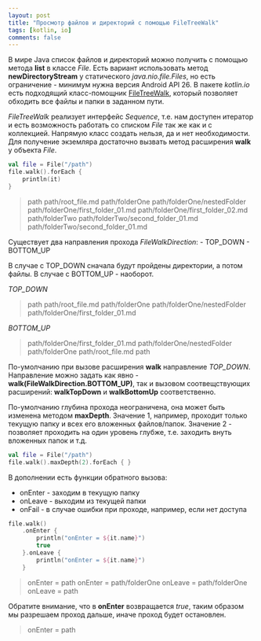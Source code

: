 ```yaml
---
layout: post
title: "Просмотр файлов и директорий с помощью FileTreeWalk"
tags: [kotlin, io]
comments: false
---
```


В мире Java список файлов и директорий можно получить с помощью метода **list** в классе *File*. Есть вариант использовать метод **newDirectoryStream** 
у статического *java.nio.file.Files*, но есть ограничение - минимум нужна версия Android API 26.
В пакете *kotlin.io* есть подходящий класс-помощник [FileTreeWalk](https://kotlinlang.org/api/latest/jvm/stdlib/kotlin.io/-file-tree-walk/), который позволяет обходить все файлы и папки в заданном пути.

*FileTreeWalk* реализует интерфейс *Sequence*, т.е. нам доступен итератор и есть возможность работать со списком *File* так же как и с коллекцией.
Напрямую класс создать нельзя, да и нет необходимости. Для получение экземляра достаточно вызвать метод расширения **walk** у объекта *File*.

``` kotlin
val file = File("/path")
file.walk().forEach {
    println(it)
}
```

>    path
>    path/root_file.md
>    path/folderOne
>    path/folderOne/nestedFolder
>    path/folderOne/first_folder_01.md
>    path/folderOne/first_folder_02.md
>    path/folderTwo
>    path/folderTwo/second_folder_01.md
>    path/folderTwo/second_folder_01.md

Существует два направления прохода *FileWalkDirection*:
    - TOP_DOWN
    - BOTTOM_UP

В случае с TOP_DOWN сначала будут пройдены директории, а потом файлы. В случае с BOTTOM_UP - наоборот.

*TOP_DOWN*
>    path
>    path/root_file.md
>    path/folderOne
>    path/folderOne/nestedFolder
>    path/folderOne/first_folder_01.md

*BOTTOM_UP*

>    path/folderOne/first_folder_01.md
>    path/folderOne/nestedFolder
>    path/folderOne
>    path/root_file.md
>    path

По-умолчанию при вызове расширения **walk** направление *TOP_DOWN*. 
Направление можно задать как явно - **walk(FileWalkDirection.BOTTOM_UP)**, так и вызовом соотвещствующих расширений: **walkTopDown** и **walkBottomUp** соответственно.

По-умолчанию глубина прохода неограничена, она может быть изменена методом **maxDepth**. 
Значение 1, например, проходит только текущую папку и всех его вложенных файлов/папок.
Значение 2 - позволяет проходить на один уровень глубже, т.е. заходить внуть вложенных папок и т.д.

``` kotlin
val file = File("/path")
file.walk().maxDepth(2).forEach { }
```

В дополнении есть функции обратного вызова: 
- onEnter - заходим в текущую папку
- onLeave - выходим из текущей папки
- onFail - в случае ошибки при проходе, например, если нет доступа


``` kotlin
file.walk()
    .onEnter {
        println("onEnter = ${it.name}")
        true
    }.onLeave {
        println("onEnter = ${it.name}")
    }
```

>    onEnter = path
>    onEnter = path/folderOne
>    onLeave = path/folderOne
>    onLeave = path

Обратите внимание, что в **onEnter** возвращается *true*, таким образом мы разрешаем проход дальше, иначе проход будет остановлен.

>   onEnter = path